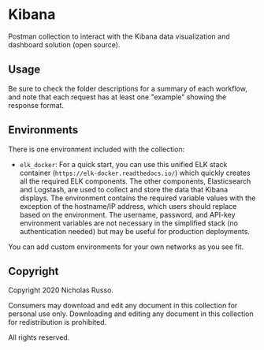# Kibana
Postman collection to interact with the Kibana data visualization
and dashboard solution (open source).

## Usage
Be sure to check the folder descriptions for a summary of each workflow,
and note that each request has at least one "example" showing the response
format.

## Environments
There is one environment included with the collection:
  * `elk_docker`: For a quick start, you can use this unified
    ELK stack container (`https://elk-docker.readthedocs.io/`)
    which quickly creates all the required ELK components.
    The other components, Elasticsearch and Logstash, are used to
    collect and store the data that Kibana displays. The
    environment contains the required variable values with the
    exception of the hostname/IP address, which users should
    replace based on the environment. The username, password,
    and API-key environment variables are not necessary in the
    simplified stack (no authentication needed) but may
    be useful for production deployments.

You can add custom environments for your own networks as you see fit.

## Copyright
Copyright 2020 Nicholas Russo.

Consumers may download and edit any document in this collection for personal
use only. Downloading and editing any document in this collection for
redistribution is prohibited.

All rights reserved.
